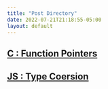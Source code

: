 ```yaml
---
title: "Post Directory"
date: 2022-07-21T21:18:55-05:00
layout: default
---
```


## [C : Function Pointers](./fn-pointers/)
## [JS : Type Coersion](./type-coercion/)
